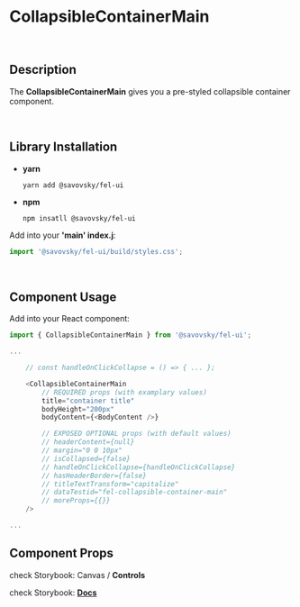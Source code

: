 # CollapsibleContainerMain

&nbsp;

## Description

The **CollapsibleContainerMain** gives you a pre-styled collapsible container component.

&nbsp;

## Library Installation

- **yarn**

    `yarn add @savovsky/fel-ui`

- **npm**

    `npm insatll @savovsky/fel-ui`

Add into your **'main' index.j**:

```javascript
import '@savovsky/fel-ui/build/styles.css';
```

&nbsp;

## Component Usage

Add into your React component:

```javascript
import { CollapsibleContainerMain } from '@savovsky/fel-ui';

...

    // const handleOnClickCollapse = () => { ... };

    <CollapsibleContainerMain
        // REQUIRED props (with examplary values)
        title="container title"
        bodyHeight="200px"
        bodyContent={<BodyContent />}

        // EXPOSED OPTIONAL props (with default values)
        // headerContent={null}
        // margin="0 0 10px"
        // isCollapsed={false}
        // handleOnClickCollapse={handleOnClickCollapse}
        // hasHeaderBorder={false}
        // titleTextTransform="capitalize"
        // dataTestid="fel-collapsible-container-main"
        // moreProps={{}}
    />

...
```

## Component Props

check Storybook: Canvas / **Controls**

check Storybook: [**Docs**](https://www.savovsky.com/fel/?path=/docs/ui-containers-collapsiblecontainermain--default)

&nbsp;
